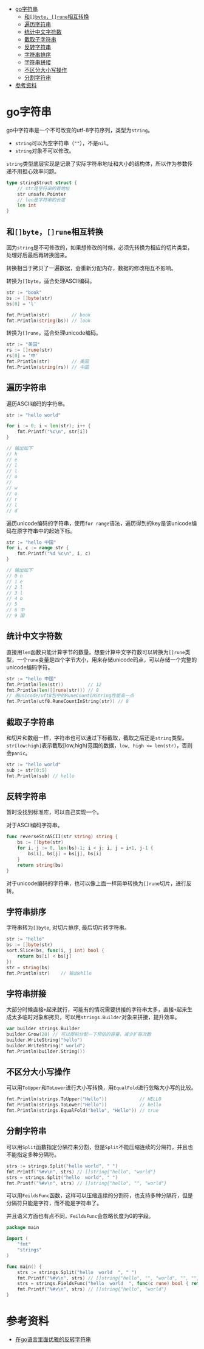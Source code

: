 - [go字符串](#go字符串)
  - [和`[]byte`，`[]rune`相互转换](#和byterune相互转换)
  - [遍历字符串](#遍历字符串)
  - [统计中文字符数](#统计中文字符数)
  - [截取子字符串](#截取子字符串)
  - [反转字符串](#反转字符串)
  - [字符串排序](#字符串排序)
  - [字符串拼接](#字符串拼接)
  - [不区分大小写操作](#不区分大小写操作)
  - [分割字符串](#分割字符串)
- [参考资料](#参考资料)

# go字符串

go中字符串是一个不可改变的utf-8字符序列，类型为`string`。

- `string`可以为空字符串（`""`），不是`nil`。
- `string`对象不可以修改。

`string`类型底层实现是记录了实际字符串地址和大小的结构体，所以作为参数传递不用担心效率问题。

```go
type stringStruct struct {
    // str是字符串的首地址
    str unsafe.Pointer
    // len是字符串的长度
    len int
}
```

## 和`[]byte`，`[]rune`相互转换

因为`string`是不可修改的，如果想修改的时候，必须先转换为相应的切片类型，处理好后最后再转换回来。

转换相当于拷贝了一遍数据，会重新分配内存，数据的修改相互不影响。

转换为`[]byte`，适合处理ASCII编码。

```go
str := "book"
bs := []byte(str)
bs[0] = 'l'

fmt.Println(str)        // book
fmt.Println(string(bs)) // look
```

转换为`[]rune`，适合处理unicode编码。

```go
str := "美国"
rs := []rune(str)
rs[0] = '中'
fmt.Println(str)        // 美国
fmt.Println(string(rs)) // 中国
```

## 遍历字符串

遍历ASCII编码的字符串。

```go
str := "hello world"

for i := 0; i < len(str); i++ {
    fmt.Printf("%c\n", str[i])
}

// 输出如下
// h
// e
// l
// l
// o
// 
// w
// o
// r
// l
// d
```

遍历unicode编码的字符串，使用`for range`语法，遍历得到的key是该unicode编码在原字符串中的起始下标。

```go
str := "hello 中国"
for i, c := range str {
    fmt.Printf("%d %c\n", i, c)
}

// 输出如下
// 0 h
// 1 e
// 2 l
// 3 l
// 4 o
// 5  
// 6 中
// 9 国
```

## 统计中文字符数

直接用`len`函数只能计算字节的数量。想要计算中文字符数可以转换为`[]rune`类型，一个`rune`变量是四个字节大小，用来存储unicode码点，可以存储一个完整的unicode编码字符。

```go
str := "hello 中国"
fmt.Println(len(str))         // 12
fmt.Println(len([]rune(str))) // 8
// 用unicode/uft8包中的RuneCountInString性能高一点
fmt.Println(utf8.RuneCountInString(str)) // 8
```

## 截取子字符串

和切片和数组一样，字符串也可以通过下标截取，截取之后还是`string`类型。`str[low:high]`表示截取[low,high)范围的数据，`low, high <= len(str)`，否则会`panic`。

```go
str := "hello world"
sub := str[0:5]
fmt.Println(sub) // hello
```

## 反转字符串

暂时没找到标准库，可以自己实现一个。

对于ASCII编码字符串。

```go
func reverseStrASCII(str string) string {
	bs := []byte(str)
	for i, j := 0, len(bs)-1; i < j; i, j = i+1, j-1 {
		bs[i], bs[j] = bs[j], bs[i]
	}
	return string(bs)
}
```

对于unicode编码的字符串，也可以像上面一样简单转换为`[]rune`切片，进行反转。

## 字符串排序

字符串转为`[]byte`, 对切片排序, 最后切片转字符串。

```go
str := "hello"
bs := []byte(str)
sort.Slice(bs, func(i, j int) bool {
    return bs[i] < bs[j]
})
str = string(bs)
fmt.Println(str)    // 输出ehllo
```

## 字符串拼接

大部分时候直接`+`起来就行，可能有的情况需要拼接的字符串太多，直接`+`起来生成太多临时对象和拷贝，可以用`strings.Builder`对象来拼接，提升效率。

```go
var builder strings.Builder
builder.Grow(20) // 可以提前分配一下预估的容量，减少扩容次数
builder.WriteString("hello")
builder.WriteString(" world")
fmt.Println(builder.String())
```

## 不区分大小写操作

可以用`ToUpper`和`ToLower`进行大小写转换，用`EqualFold`进行忽略大小写的比较。

```go
fmt.Println(strings.ToUpper("Hello"))            // HELLO
fmt.Println(strings.ToLower("Hello"))            // hello
fmt.Println(strings.EqualFold("hello", "Hello")) // true
```

## 分割字符串

可以用`Split`函数指定分隔符来分割，但是`Split`不能压缩连续的分隔符，并且也不能指定多种分隔符。

```go
strs := strings.Split("hello world", " ")
fmt.Printf("%#v\n", strs) // []string{"hello", "world"}
strs = strings.Split("hello  world", " ")
fmt.Printf("%#v\n", strs) // []string{"hello", "", "world"}
```

可以用`FeildsFunc`函数，这样可以压缩连续的分割符，也支持多种分隔符，但是分隔符只能是字符，而不能是字符串了。

并且语义方面也有点不同，`FeildsFunc`会忽略长度为0的字段。

```go
package main

import (
	"fmt"
	"strings"
)

func main() {
	strs := strings.Split("hello  world  ", " ")
	fmt.Printf("%#v\n", strs) // []string{"hello", "", "world", "", ""}
	strs = strings.FieldsFunc("hello  world  ", func(c rune) bool { return c == ' ' })
	fmt.Printf("%#v\n", strs) // []string{"hello", "world"}
}

```

# 参考资料

- [在go语言里面优雅的反转字符串](https://blog.csdn.net/weixin_42161901/article/details/127079157)
